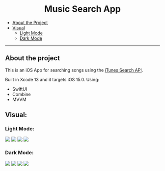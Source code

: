 <!-- TITLE -->
<h1 align="center">Music Search App </h1>

- [About the Project](#about-the-project)  
- [Visual](#visual)
  - [Light Mode](#light-mode)
  - [Dark Mode](#dark-mode)
---

## About the project 

This is an iOS App for searching songs using the [iTunes Search API](https://affiliate.itunes.apple.com/resources/documentation/itunes-store-web-service-search-api/).

Built in Xcode 13 and it targets iOS 15.0.
Using:
- SwiftUI
- Combine
- MVVM

## Visual:
### Light Mode:
<a id="light-mode"></a>
![](images/AppHomeScreen.png)
![](images/FavoriteScreen.png)
![](images/SearchScreen.png)
![](images/SearchWithFavorites.png)


### Dark Mode:
<a id="dark-mode"></a>
![](images/DarkMode_AppHomeScreen.png)
![](images/DarkMode_FavoriteScreen.png)
![](images/DarkMode_SearchScreen.png)
![](images/DarkMode_SearchWithFavorites.png)
